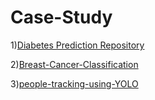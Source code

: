 # Case-Study
1)[Diabetes Prediction Repository](https://github.com/Taiseerabuilfelat/Diabites_predection)

2)[Breast-Cancer-Classification](https://github.com/Taiseerabuilfelat/Breast-Cancer-Classification)

3)[people-tracking-using-YOLO](https://github.com/Taiseerabuilfelat/people-tracking-using-YOLO-v11)



